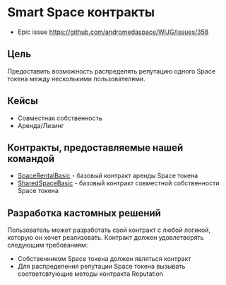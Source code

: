 # Smart Space контракты

* Epic issue https://github.com/andromedaspace/WIJG/issues/358

## Цель
Предоставить возможность распределять репутацию одного Space токена между несколькими пользователями.

## Кейсы

* Совместная собственность
* Аренда/Лизинг

## Контракты, предоставляемые нашей командой
* [SpaceRentalBasic](SmartSpace-Rental.md) - базовый контракт аренды Space токена
* [SharedSpaceBasic](SmartSpace-SharedSpace.md) - базовый контракт совместной собственности Space токена

## Разработка кастомных решений

Пользователь может разработать свой контракт с любой логикой, которую он хочет реализовать. Контракт должен удовлетворять следующим требованиям:

* Собственником Space токена должен являться контракт
* Для распределения репутации Space токена вызывать соответсвтующие методы контракта Reputation
